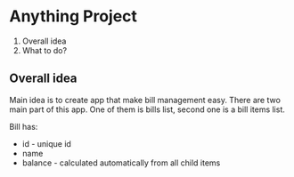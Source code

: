 Anything Project
================

1. Overall idea
2. What to do?



Overall idea
------------

Main idea is to create app that make bill management easy. There are two main part of this app. One of them is bills list, second one is a bill items list.

Bill has:
* id - unique id
* name
* balance - calculated automatically from all child items